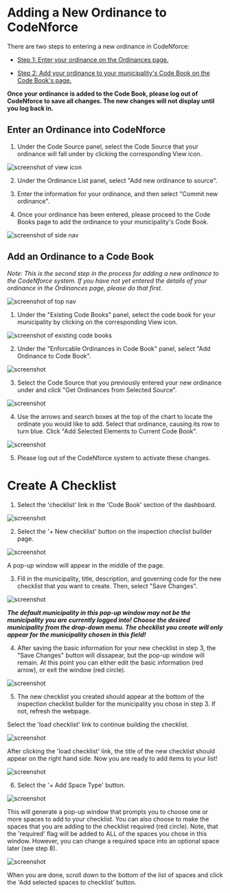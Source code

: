 # Adding a New Ordinance to CodeNforce

There are two steps to entering a new ordinance in CodeNforce:

- [Step 1: Enter your ordinance on the Ordinances page.](#Enter-your-Ordinance-into-CodeNforce)

- [Step 2: Add your ordinance to your municipality's Code Book on the Code Book's page.](#Add-an-Ordinance-to-a-Code-Book) 

**Once your ordinance is added to the Code Book, please log out of CodeNforce to save all changes. The new changes will not display until you log back in.**


## Enter an Ordinance into CodeNforce

1. Under the Code Source panel, select the Code Source that your ordinance will fall under by clicking the corresponding View icon. 

![screenshot of view icon](img/viewicon.png)

2. Under the Ordinance List panel, select "Add new ordinance to source".

3. Enter the information for your ordinance, and then select "Commit new ordinance".

4. Once your ordinance has been entered, please proceed to the Code Books page to add the ordinance to your municipality's Code Book.

![screenshot of side nav](img/codebookssidenavwrong.png)


## Add an Ordinance to a Code Book

*Note: This is the second step in the process for adding a new ordinance to the CodeNforce system. If you have not yet entered the details of your ordinance in the Ordinances page, please do that first.*

![screenshot of top nav](img/ordinancestopnav2.png)

1. Under the "Existing Code Books" panel, select the code book for your municipality by clicking on the corresponding View icon.

![screenshot of existing code books](img/existingcodebooks.png)

2. Under the "Enforcable Ordinances in Code Book" panel, select "Add Ordinance to Code Book".

![screenshot](img/addtocodebook.png)

3. Select the Code Source that you previously entered your new ordinance under and click "Get Ordinances from Selected Source".

![screenshot](img/getordinances.png)

4. Use the arrows and search boxes at the top of the chart to locate the ordinate you would like to add. Select that ordinance, causing its row to turn blue. Click "Add Selected Elements to Current Code Book".

![screenshot](img/addelements.png)

5. Please log out of the CodeNforce system to activate these changes.


# Create A Checklist 

1. Select the 'checklist' link in the 'Code Book' section of the dashboard. 

![screenshot](img/checklist_1.png)

2. Select the '+ New checklist' button on the inspection checlist builder page. 

![screenshot](img/checklist_2.png)

A pop-up window will appear in the middle of the page. 

3. Fill in the municipality, title, description, and governing code for the new checklist that you want to create. Then, select "Save Changes". 

![screenshot](img/checklist_3.png)

***The default municipality in this pop-up window may not be the municipality you are currently logged into! Choose the desired municipality from the drop-down menu. The checklist you create will only appear for the municipality chosen in this field!***

4. After saving the basic information for your new checklist in step 3, the "Save Changes" button will dissapear, but the pop-up window will remain. At this point you can either edit the basic information (red arrow), or exit the window (red circle). 

![screenshot](img/checklist_4.png)

5. The new checklist you created should appear at the bottom of the inspection checklist builder for the municipality you chose in step 3. If not, refresh the webpage.

Select the 'load checklist' link to continue building the checklist. 

![screenshot](img/checklist_5.png)

After clicking the 'load checklist' link, the title of the new checklist should appear on the right hand side. Now you are ready to add items to your list! 

![screenshot](img/checklist_5_2.png)

6.  Select the '+ Add Space Type' button. 

![screenshot](img/checklist_6.png)

This will generate a pop-up window that prompts you to choose one or more spaces to add to your checklist. You can also choose to make the spaces that you are adding to the checklist required (red circle). Note, that the 'required' flag will be added to ALL of the spaces you chose in this window.  However, you can change a required space into an optional space later (see step 8).

![screenshot](img/checklist_6_2.png)

When you are done, scroll down to the bottom of the list of spaces and click the 'Add selected spaces to checklist' button. 
